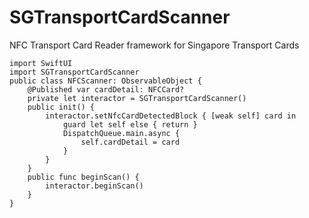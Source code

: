 # SGTransportCardScanner

NFC Transport Card Reader framework for Singapore Transport Cards



    import SwiftUI
    import SGTransportCardScanner
    public class NFCScanner: ObservableObject {
        @Published var cardDetail: NFCCard?
        private let interactor = SGTransportCardScanner()
        public init() {
            interactor.setNfcCardDetectedBlock { [weak self] card in
                guard let self else { return }
                DispatchQueue.main.async {
                    self.cardDetail = card
                }
            }
        }
        public func beginScan() {
            interactor.beginScan()
        }
    }
    